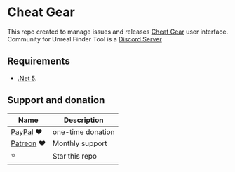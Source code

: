 # Cheat Gear

This repo created to manage issues and releases [Cheat Gear](https://cheatgear.com) user interface.  
Community for Unreal Finder Tool is a [Discord Server](http://discord.gg/P9Pddgz)

## Requirements

- [.Net 5](https://dotnet.microsoft.com/download/dotnet/current/runtime).

## Support and donation

| Name                                          | Description       |
| --------------------------------------------- | ----------------- |
| [PayPal](https://www.paypal.me/IslamNofl) ❤     | one-time donation |
| [Patreon](https://www.patreon.com/join/CorrM) ❤ | Monthly support   |
| ⭐                                              | Star this repo    |
